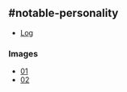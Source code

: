 ## #notable-personality
- [Log](CRABBY/Channels2/n/Log.txt)
### Images
- [01](CRABBY/Channels2/n/img/01.png)
- [02](CRABBY/Channels2/n/img/02.png)